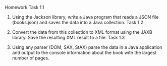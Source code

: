 Homework
Task 1.1

1. Using the Jackson library, write a Java program that reads a JSON file (books.json) and saves the data into a Java collection.
Task 1.2

3. Convert the data from this collection to XML format using the JAXB library. Save the resulting XML result to a file.
Task 1.3

5. Using any parser (DOM, SAX, StAX) parse the data in a Java application and output to the console information about the book with the largest number of pages.

